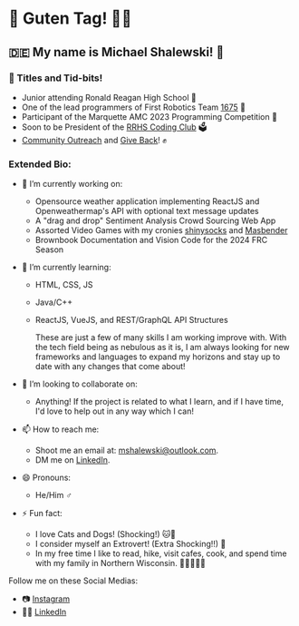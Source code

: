# 👋 Guten Tag! 🧑‍💻
## 🇩🇪 My name is Michael Shalewski! 🌹
### 📜 Titles and Tid-bits!

* Junior attending Ronald Reagan High School 🏫
* One of the lead programmers of First Robotics Team [1675](https://github.com/frc1675/) 🤖
* Participant of the Marquette AMC 2023 Programming Competition 🏅
* Soon to be President of the [RRHS Coding Club](https://github.com/RRHS-Coding-Club/) 🗳️
* [Community Outreach](https://frc1675.com/for-students/) and [Give Back](https://www.hungertaskforce.org/)! ✊

### Extended Bio:

- 🔭 I’m currently working on:
  * Opensource weather application implementing ReactJS and Openweathermap's API with optional text message updates
  * A "drag and drop" Sentiment Analysis Crowd Sourcing Web App
  * Assorted Video Games with my cronies [shinysocks](https://github.com/shinysocks/) and [Masbender](https://github.com/masbender/)
  * Brownbook Documentation and Vision Code for the 2024 FRC Season
- 🌱 I’m currently learning:
  * HTML, CSS, JS
  * Java/C++
  * ReactJS, VueJS, and REST/GraphQL API Structures

      These are just a few of many skills I am working improve with. With the tech field being as nebulous as it is, I am always looking for new frameworks and languages to expand my horizons and stay up to date with any changes that come about!

- 👯 I’m looking to collaborate on:
  * Anything!
      If the project is related to what I learn, and if I have time, I'd love to help out in any way which I can! 
- 📫 How to reach me: 
  * Shoot me an email at: [mshalewski@outlook.com](mailto:mshalewski@outlook.com).
  * DM me on [LinkedIn](https://www.linkedin.com/in/michael-shalewski/).
- 😄 Pronouns: 
  * He/Him ♂️
- ⚡ Fun fact: 
  * I love Cats and Dogs! (Shocking!) 🐱🐶
  * I consider myself an Extrovert! (Extra Shocking!!) 📢
  * In my free time I like to read, hike, visit cafes, cook, and spend time with my family in Northern Wisconsin. 👨‍👩‍👧‍👦🎣

Follow me on these Social Medias:
- 📷 [Instagram](https://www.instagram.com/jagernet_ops/)
- 🧑‍💼 [LinkedIn](https://www.linkedin.com/in/michael-shalewski/)
